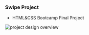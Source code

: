 ### Swipe Project

- HTML&CSS Bootcamp Final Project

![project design overview](/design/swipe_ss.jpg)

